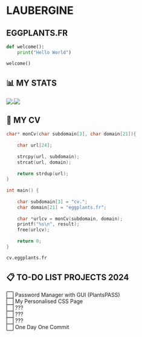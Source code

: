 # LAUBERGINE
## EGGPLANTS.FR

```python
def welcome():
	print("Hello World")

welcome()
```
## 📊 MY STATS
<a href="https://github.com/LAUBERGINE">
	<img align="center" src="https://github-readme-stats.vercel.app/api/top-langs/?username=LAUBERGINE&title_color=9745f5&text_color=fff&icon_color=2bbc8a&bg_color=000" />
	<img align="center" src="https://github-readme-stats.vercel.app/api?username=LAUBERGINE&show_icons=true&line_height=27&count_private=true&title_color=9745f5&text_color=FFF&icon_color=9745f5&bg_color=000" />
</a>

## 📜 MY CV
```c
char* monCv(char subdomain[3], char domain[21]){
	
	char url[24];
	
	strcpy(url, subdomain);
	strcat(url, domain);
	    
	return strdup(url);
}
	
int main() {
	
	char subdomain[3] = "cv.";
	char domain[21] = "eggplants.fr";
	  
	char *urlcv = monCv(subdomain, domain);
	printf("%s\n", result);
	free(urlcv);
	
	return 0;
}
```
```bash
cv.eggplants.fr
```
## 📋 TO-DO LIST PROJECTS 2024

⬜️ Password Manager with GUI (PlantsPASS) <br>
⬜️ My Personalised CSS Page <br>
⬜️ ??? <br>
⬜️ ??? <br>
⬜️ ??? <br>
⬜️ One Day One Commit <br>
